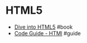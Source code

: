 # HTML5

- [Dive into HTML5](http://diveintohtml5.info) #book
- [Code Guide - HTMl](http://codeguide.co/#html) #guide
